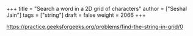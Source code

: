+++
title = "Search a word in a 2D grid of characters"
author = ["Seshal Jain"]
tags = ["string"]
draft = false
weight = 2066
+++

<https://practice.geeksforgeeks.org/problems/find-the-string-in-grid/0>
